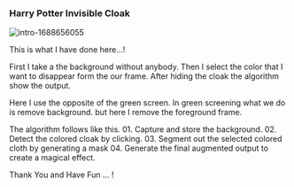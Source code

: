 ### Harry Potter Invisible Cloak

![intro-1688656055](https://github.com/user-attachments/assets/41984b6d-c080-4900-855f-bf179b51f5fc)



This is what I have done here...!

First I take a the background without anybody. Then I select the color that I want to disappear form the our frame.
After hiding the cloak the algorithm show the output.

Here I use the opposite of the green screen. In green screening what we do is remove background. but here I remove the foreground frame.

The algorithm follows like this.
        01. Capture and store the background.
        02. Detect the colored cloak by clicking.
        03. Segment out the selected colored cloth by generating a mask
        04. Generate the final augmented output to create a magical effect.


Thank You and Have Fun ... !
        
